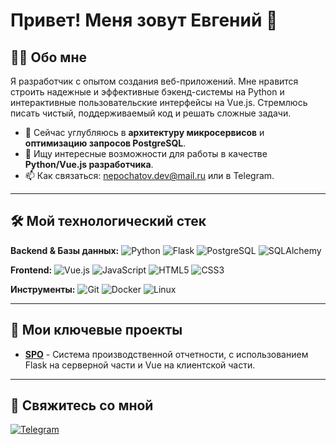 # Привет! Меня зовут Евгений 👋

## 👨‍💻 Обо мне

Я разработчик с опытом создания веб-приложений. Мне нравится строить надежные и эффективные бэкенд-системы на Python и интерактивные пользовательские интерфейсы на Vue.js. Стремлюсь писать чистый, поддерживаемый код и решать сложные задачи.

*   🌱 Сейчас углубляюсь в **архитектуру микросервисов** и **оптимизацию запросов PostgreSQL**.
*   💼 Ищу интересные возможности для работы в качестве **Python/Vue.js разработчика**.
*   📫 Как связаться: [nepochatov.dev@mail.ru](mailto:nepochatov.dev@mail.ru) или в Telegram.

---

## 🛠️ Мой технологический стек

**Backend & Базы данных:**
![Python](https://img.shields.io/badge/Python-3776AB?style=for-the-badge&logo=python&logoColor=white)
![Flask](https://img.shields.io/badge/Flask-000000?style=for-the-badge&logo=flask&logoColor=white)
![PostgreSQL](https://img.shields.io/badge/PostgreSQL-316192?style=for-the-badge&logo=postgresql&logoColor=white)
![SQLAlchemy](https://img.shields.io/badge/SQLAlchemy-100000?style=for-the-badge&logo=sqlalchemy&logoColor=white)

**Frontend:**
![Vue.js](https://img.shields.io/badge/Vue.js-4FC08D?style=for-the-badge&logo=vuedotjs&logoColor=white)
![JavaScript](https://img.shields.io/badge/JavaScript-F7DF1E?style=for-the-badge&logo=javascript&logoColor=black)
![HTML5](https://img.shields.io/badge/HTML5-E34F26?style=for-the-badge&logo=html5&logoColor=white)
![CSS3](https://img.shields.io/badge/CSS3-1572B6?style=for-the-badge&logo=css3&logoColor=white)

**Инструменты:**
![Git](https://img.shields.io/badge/Git-F05032?style=for-the-badge&logo=git&logoColor=white)
![Docker](https://img.shields.io/badge/Docker-2496ED?style=for-the-badge&logo=docker&logoColor=white)
![Linux](https://img.shields.io/badge/Linux-FCC624?style=for-the-badge&logo=linux&logoColor=black)

---

## 🚀 Мои ключевые проекты

*   **[SPO](https://github.com/MazerX1/SPO)** - Система производственной отчетности, с использованием Flask на серверной части и Vue на клиентской части.

---

## 🤝 Свяжитесь со мной

[![Telegram](https://img.shields.io/badge/Telegram-26A5E4?style=for-the-badge&logo=telegram&logoColor=white)](https://t.me/@lonelinessXlI)
